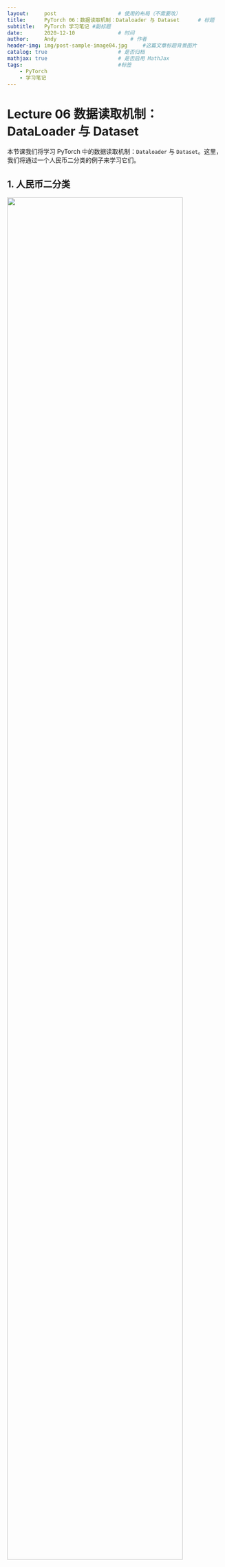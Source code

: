 ```yaml
---
layout:     post   				    # 使用的布局（不需要改）
title:      PyTorch 06：数据读取机制：Dataloader 与 Dataset  	# 标题 
subtitle:   PyTorch 学习笔记 #副标题
date:       2020-12-10				# 时间
author:     Andy 						# 作者
header-img: img/post-sample-image04.jpg 	#这篇文章标题背景图片
catalog: true 						# 是否归档
mathjax: true                       # 是否启用 MathJax
tags:								#标签
    - PyTorch
    - 学习笔记
---
```


# Lecture 06 数据读取机制：DataLoader 与 Dataset

本节课我们将学习 PyTorch 中的数据读取机制：`Dataloader` 与 `Dataset`。这里，我们将通过一个人民币二分类的例子来学习它们。

## 1. 人民币二分类

<img src="http://andy-blog.oss-cn-beijing.aliyuncs.com/blog/2020-12-11-WX20201211-144950%402x.png" width="90%">

**任务**：训练一个分类模型，使得其能够对第四套人民币中的 1 元和 100 元面额的纸币进行分类。

回顾一下上节课中学习的机器学习的 5 个步骤：

<img src="http://andy-blog.oss-cn-beijing.aliyuncs.com/blog/2020-12-11-WX20201211-145639%402x.png" width="90%">

其中，数据模块又可以分为以下子模块：

<img src="http://andy-blog.oss-cn-beijing.aliyuncs.com/blog/2020-12-11-WX20201211-151211%402x.png" width="90%">

## 2. DataLoader 与 Dataset

### 2.1 DataLoader

#### `torch.utils.data.DataLoader`

**功能**：构建可迭代的数据装载器。

```python
DataLoader(
    dataset,
    batch_size=1,
    shuffle=False,
    sampler=None,
    batch_sampler=None,
    num_workers=0,
    collate_fn=None,
    pin_memory=False,
    drop_last=False,
    timeout=0,
    worker_init_fn=None,
    multiprocessing_context=None
)
```

**主要参数**：

* `dataset`：`Dataset` 类，决定数据从哪读取及如何读取。
* `batchsize`：批大小。
* `num_works`：是否多进程读取数据。
* `shuffle`：每个 `epoch` 是否乱序。
* `drop_last`：当样本数不能被 `batchsize` 整除时，是否舍弃最后一批数据。

**相关概念**：

* **Epoch**：所有训练样本都已输入到模型中，称为一个 epoch。
* **Iteration**：一批样本输入到模型中，称之为一个 iteration。
* **Batchsize**：批大小，决定一个 epoch 有多少个 iteration。

**例如**：

* 训练样本：80

  Batchsize：8

  1 epoch = 10 iteration

* 训练样本：87

  Batchsize：8
  
  `drop_last = True`：1 epoch = 10 iteration

  `drop_last = False`：1 epoch = 11 iteration

### 2.2 Dataset

#### `torch.utils.data.Dataset`

**功能**：`Dataset` 抽象类，所有自定义的 `Dataset` 需要继承它，并复写 `__ getitem __()` 方法。

```python
class Dataset(object):

    def __getitem__(self, index):
        raise NotImplementedError

    def __add__(self, other):
        return ConcatDataset([self, other])
```

**主要参数**：

* `getitem`：接收一个索引，返回一个样本。

### 2.3 PyTorch 的数据读取机制

<img src="http://andy-blog.oss-cn-beijing.aliyuncs.com/blog/2020-12-11-WX20201211-165418%402x.png" width="80%">

**将数据集划分为训练集、验证集和测试集**：

```python
import os
import random
import shutil


def makedir(new_dir):
    if not os.path.exists(new_dir):
        os.makedirs(new_dir)


if __name__ == '__main__':

    random.seed(1)

    # 人民币图片数据所在目录："../../data/RMB_data"
    dataset_dir = os.path.join("..", "..", "data", "RMB_data")
    # 划分数据集所在目录："../../data/rmb_split"
    split_dir = os.path.join("..", "..", "data", "rmb_split")
    # 训练集目录："../../data/rmb_split/train"  
    train_dir = os.path.join(split_dir, "train")
    # 验证集目录："../../data/rmb_split/valid"  
    valid_dir = os.path.join(split_dir, "valid")
    # 测试集目录："../../data/rmb_split/test"  
    test_dir = os.path.join(split_dir, "test")  

    train_pct = 0.8
    valid_pct = 0.1
    test_pct = 0.1

    for root, dirs, files in os.walk(dataset_dir):
        # os.walk() 方法用于通过在目录树中游走输出在目录中的文件名，向上或者向下，
        # 返回一个三元元组 (root, dirs, files)：
        #   root：当前正在遍历的这个文件夹的本身的地址，这里为
        #         "/Users/andy/PycharmProjects/hello_pytorch/data/RMB_data"
        #   dirs：是一个 list ，内容是该文件夹中所有的目录的名字(不包括子目录)，这里为 ["1", "100"]
        #   files：同样是 list , 内容是该文件夹中所有的文件(不包括子目录)，这里为 []

        for sub_dir in dirs:
            # os.listdir() 方法用于返回指定的文件夹包含的文件或文件夹的名字的列表

            # 这里返回的是目录 "1" 或 "100" 下的文件或文件夹名字的列表
            imgs = os.listdir(os.path.join(root, sub_dir))

            # 仅保留列表中文件名后缀为 '.jpg' 的元素，即图片数据
            imgs = list(filter(lambda x: x.endswith('.jpg'), imgs))
  
            random.shuffle(imgs)
            img_count = len(imgs)

            train_point = int(img_count * train_pct)
            valid_point = int(img_count * (train_pct + valid_pct))

            for i in range(img_count):
                if i < train_point:
                    out_dir = os.path.join(train_dir, sub_dir)
                elif i < valid_point:
                    out_dir = os.path.join(valid_dir, sub_dir)
                else:
                    out_dir = os.path.join(test_dir, sub_dir)

                makedir(out_dir)

                target_path = os.path.join(out_dir, imgs[i])
                src_path = os.path.join(dataset_dir, sub_dir, imgs[i])

                # 拷贝文件和权限，这里表示将原始数据集中的图片文件拷贝到目标路径文件名下
                shutil.copy(src_path, target_path)  

            print('Class: {}, train: {}, valid :{}, test: {}'.format(sub_dir, \
            train_point, valid_point-train_point, img_count-valid_point))
```

输出结果：

```
Class: 1, train: 80, valid :10, test: 10
Class: 100, train: 80, valid :10, test: 10
```

**数据读取**：

```python
import os
import random
import numpy as np
import torch
import torch.nn as nn
from torch.utils.data import DataLoader
import torchvision.transforms as transforms
import torch.optim as optim
from matplotlib import pyplot as plt
from model.lenet import LeNet
from tools.my_dataset import RMBDataset


def set_seed(seed=1):
    random.seed(seed)
    np.random.seed(seed)
    torch.manual_seed(seed)
    torch.cuda.manual_seed(seed)


set_seed()  # 设置随机种子
rmb_label = {"1": 0, "100": 1}

# 参数设置
MAX_EPOCH = 10
BATCH_SIZE = 16
LR = 0.01
log_interval = 10
val_interval = 1

# ========================= step 1/5 数据 ===============================
split_dir = os.path.join("..", "..", "data", "rmb_split")
train_dir = os.path.join(split_dir, "train")
valid_dir = os.path.join(split_dir, "valid")

norm_mean = [0.485, 0.456, 0.406]
norm_std = [0.229, 0.224, 0.225]

train_transform = transforms.Compose([
    # 将图像缩放到 32*32 大小
    transforms.Resize((32, 32)),
    # 对图像进行随机裁剪（数据增强）
    transforms.RandomCrop(32, padding=4),
    # 将图片转成张量形式，并进行归一化操作，把像素值区间从 0~255 归一化到 0~1
    transforms.ToTensor(),
    # 数据标准化，均值为 0，标准差为 1：output = (input - mean) / std
    transforms.Normalize(norm_mean, norm_std),
])

valid_transform = transforms.Compose([
    transforms.Resize((32, 32)),
    transforms.ToTensor(),
    transforms.Normalize(norm_mean, norm_std),
])

# 构建 MyDataset 实例
train_data = RMBDataset(data_dir=train_dir, transform=train_transform)
valid_data = RMBDataset(data_dir=valid_dir, transform=valid_transform)

# 构建 DataLoader
train_loader = DataLoader(dataset=train_data, batch_size=BATCH_SIZE, shuffle=True)
valid_loader = DataLoader(dataset=valid_data, batch_size=BATCH_SIZE)
```

**`RMBDataset` 类实现**：

```python
import os
import random
from PIL import Image
from torch.utils.data import Dataset

random.seed(1)
rmb_label = {"1": 0, "100": 1}


class RMBDataset(Dataset):
    def __init__(self, data_dir, transform=None):
        """
        rmb 面额分类任务的 Dataset
        :param data_dir: str, 数据集所在路径
        :param transform: torch.transform, 数据预处理
        """
        self.label_name = {"1": 0, "100": 1}
        self.data_info = self.get_img_info(data_dir)  # data_info 存储所有t图片路径和标签，在 DataLoader 中通过 index 读取样本
        self.transform = transform

    def __getitem__(self, index):
        path_img, label = self.data_info[index]
        img = Image.open(path_img).convert('RGB')   # 0~255

        if self.transform is not None:
            img = self.transform(img)   # 在这里做 transform，转为 tensor 等等

        return img, label

    def __len__(self):
        return len(self.data_info)

    @staticmethod
    def get_img_info(data_dir):
        data_info = list()
        for root, dirs, _ in os.walk(data_dir):
            # 遍历类别
            for sub_dir in dirs:
                img_names = os.listdir(os.path.join(root, sub_dir))
                img_names = list(filter(lambda x: x.endswith('.jpg'), img_names))

                # 遍历图片
                for i in range(len(img_names)):
                    img_name = img_names[i]
                    path_img = os.path.join(root, sub_dir, img_name)
                    label = rmb_label[sub_dir]
                    data_info.append((path_img, int(label)))

        return data_info
```

**PyTorch 中的 DataLoader 工作原理**：

<img src="http://andy-blog.oss-cn-beijing.aliyuncs.com/blog/2020-12-11-WX20201211-184043%402x.png" width="90%">

## 3. 总结

本节课介绍了 PyTorch 的数据读取机制，通过一个人民币分类实验来学习 PyTorch 是如何从硬盘中读取数据的，并且深入学习数据读取过程中涉及到的两个模块 `Dataloader` 与 `Dataset`。

下节内容：数据预处理 transforms 模块机制
